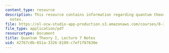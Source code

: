 ```yaml
---
content_type: resource
description: This resource contains information regarding quantum theory I, lecture
  notes.
file: https://ol-ocw-studio-app-production.s3.amazonaws.com/courses/8-321-quantum-theory-i-fall-2017/42767c0b651a33268189c7ef1f87630e_MIT8_321F17_lec7.pdf
file_type: application/pdf
resourcetype: Document
title: Quantum Theory I, Lecture 7 Notes
uid: 42767c0b-651a-3326-8189-c7ef1f87630e
---
```

